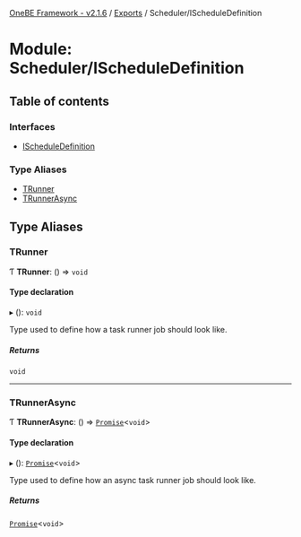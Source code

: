 [OneBE Framework - v2.1.6](../README.md) / [Exports](../modules.md) / Scheduler/IScheduleDefinition

# Module: Scheduler/IScheduleDefinition

## Table of contents

### Interfaces

- [IScheduleDefinition](../interfaces/Scheduler_IScheduleDefinition.IScheduleDefinition.md)

### Type Aliases

- [TRunner](Scheduler_IScheduleDefinition.md#trunner)
- [TRunnerAsync](Scheduler_IScheduleDefinition.md#trunnerasync)

## Type Aliases

### TRunner

Ƭ **TRunner**: () => `void`

#### Type declaration

▸ (): `void`

Type used to define how a task runner job should look like.

##### Returns

`void`

___

### TRunnerAsync

Ƭ **TRunnerAsync**: () => [`Promise`]( https://developer.mozilla.org/en-US/docs/Web/JavaScript/Reference/Global_Objects/Promise )<`void`\>

#### Type declaration

▸ (): [`Promise`]( https://developer.mozilla.org/en-US/docs/Web/JavaScript/Reference/Global_Objects/Promise )<`void`\>

Type used to define how an async task runner job should look like.

##### Returns

[`Promise`]( https://developer.mozilla.org/en-US/docs/Web/JavaScript/Reference/Global_Objects/Promise )<`void`\>
